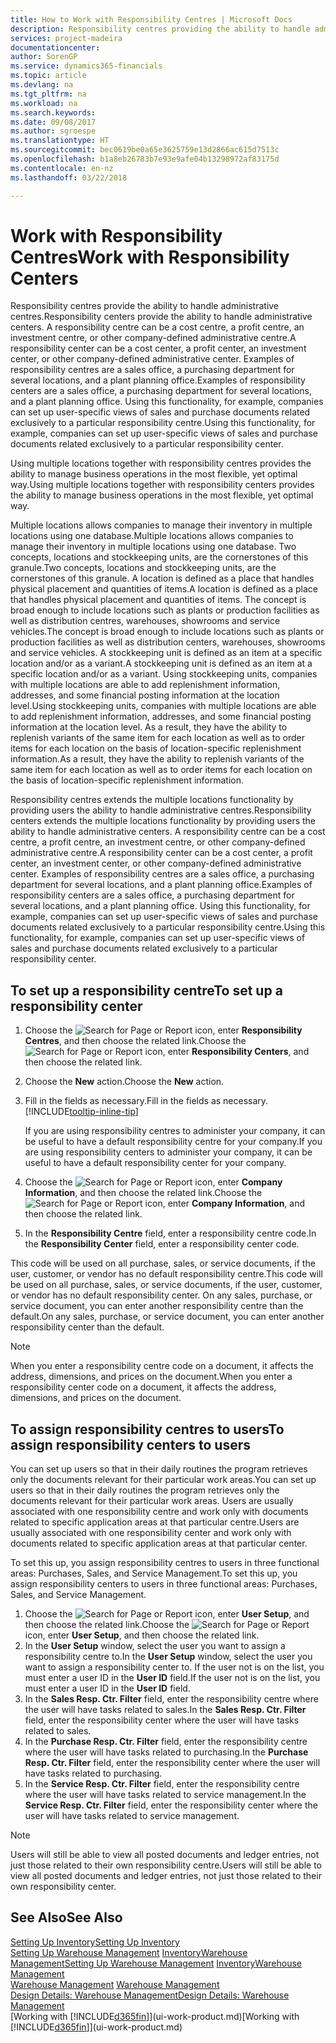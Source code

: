 ```yaml
---
title: How to Work with Responsibility Centres | Microsoft Docs
description: Responsibility centres providing the ability to handle administrative centres. A responsibility centre can be a cost centre, a profit centre, an investment centre, or other company-defined administrative centre.
services: project-madeira
documentationcenter: 
author: SorenGP
ms.service: dynamics365-financials
ms.topic: article
ms.devlang: na
ms.tgt_pltfrm: na
ms.workload: na
ms.search.keywords: 
ms.date: 09/08/2017
ms.author: sgroespe
ms.translationtype: HT
ms.sourcegitcommit: bec0619be0a65e3625759e13d2866ac615d7513c
ms.openlocfilehash: b1a8eb26783b7e93e9afe04b13298972af83175d
ms.contentlocale: en-nz
ms.lasthandoff: 03/22/2018

---
```

# <a name="work-with-responsibility-centers"></a><span data-ttu-id="f5ce5-104">Work with Responsibility Centres</span><span class="sxs-lookup"><span data-stu-id="f5ce5-104">Work with Responsibility Centers</span></span>
<span data-ttu-id="f5ce5-105">Responsibility centres provide the ability to handle administrative centres.</span><span class="sxs-lookup"><span data-stu-id="f5ce5-105">Responsibility centers provide the ability to handle administrative centers.</span></span> <span data-ttu-id="f5ce5-106">A responsibility centre can be a cost centre, a profit centre, an investment centre, or other company-defined administrative centre.</span><span class="sxs-lookup"><span data-stu-id="f5ce5-106">A responsibility center can be a cost center, a profit center, an investment center, or other company-defined administrative center.</span></span> <span data-ttu-id="f5ce5-107">Examples of responsibility centres are a sales office, a purchasing department for several locations, and a plant planning office.</span><span class="sxs-lookup"><span data-stu-id="f5ce5-107">Examples of responsibility centers are a sales office, a purchasing department for several locations, and a plant planning office.</span></span> <span data-ttu-id="f5ce5-108">Using this functionality, for example, companies can set up user-specific views of sales and purchase documents related exclusively to a particular responsibility centre.</span><span class="sxs-lookup"><span data-stu-id="f5ce5-108">Using this functionality, for example, companies can set up user-specific views of sales and purchase documents related exclusively to a particular responsibility center.</span></span>  

<span data-ttu-id="f5ce5-109">Using multiple locations together with responsibility centres provides the ability to manage business operations in the most flexible, yet optimal way.</span><span class="sxs-lookup"><span data-stu-id="f5ce5-109">Using multiple locations together with responsibility centers provides the ability to manage business operations in the most flexible, yet optimal way.</span></span>

<span data-ttu-id="f5ce5-110">Multiple locations allows companies to manage their inventory in multiple locations using one database.</span><span class="sxs-lookup"><span data-stu-id="f5ce5-110">Multiple locations allows companies to manage their inventory in multiple locations using one database.</span></span> <span data-ttu-id="f5ce5-111">Two concepts, locations and stockkeeping units, are the cornerstones of this granule.</span><span class="sxs-lookup"><span data-stu-id="f5ce5-111">Two concepts, locations and stockkeeping units, are the cornerstones of this granule.</span></span> <span data-ttu-id="f5ce5-112">A location is defined as a place that handles physical placement and quantities of items.</span><span class="sxs-lookup"><span data-stu-id="f5ce5-112">A location is defined as a place that handles physical placement and quantities of items.</span></span> <span data-ttu-id="f5ce5-113">The concept is broad enough to include locations such as plants or production facilities as well as distribution centres, warehouses, showrooms and service vehicles.</span><span class="sxs-lookup"><span data-stu-id="f5ce5-113">The concept is broad enough to include locations such as plants or production facilities as well as distribution centers, warehouses, showrooms and service vehicles.</span></span> <span data-ttu-id="f5ce5-114">A stockkeeping unit is defined as an item at a specific location and/or as a variant.</span><span class="sxs-lookup"><span data-stu-id="f5ce5-114">A stockkeeping unit is defined as an item at a specific location and/or as a variant.</span></span> <span data-ttu-id="f5ce5-115">Using stockkeeping units, companies with multiple locations are able to add replenishment information, addresses, and some financial posting information at the location level.</span><span class="sxs-lookup"><span data-stu-id="f5ce5-115">Using stockkeeping units, companies with multiple locations are able to add replenishment information, addresses, and some financial posting information at the location level.</span></span> <span data-ttu-id="f5ce5-116">As a result, they have the ability to replenish variants of the same item for each location as well as to order items for each location on the basis of location-specific replenishment information.</span><span class="sxs-lookup"><span data-stu-id="f5ce5-116">As a result, they have the ability to replenish variants of the same item for each location as well as to order items for each location on the basis of location-specific replenishment information.</span></span>  

<span data-ttu-id="f5ce5-117">Responsibility centres extends the multiple locations functionality by providing users the ability to handle administrative centres.</span><span class="sxs-lookup"><span data-stu-id="f5ce5-117">Responsibility centers extends the multiple locations functionality by providing users the ability to handle administrative centers.</span></span> <span data-ttu-id="f5ce5-118">A responsibility centre can be a cost centre, a profit centre, an investment centre, or other company-defined administrative centre.</span><span class="sxs-lookup"><span data-stu-id="f5ce5-118">A responsibility center can be a cost center, a profit center, an investment center, or other company-defined administrative center.</span></span> <span data-ttu-id="f5ce5-119">Examples of responsibility centres are a sales office, a purchasing department for several locations, and a plant planning office.</span><span class="sxs-lookup"><span data-stu-id="f5ce5-119">Examples of responsibility centers are a sales office, a purchasing department for several locations, and a plant planning office.</span></span> <span data-ttu-id="f5ce5-120">Using this functionality, for example, companies can set up user-specific views of sales and purchase documents related exclusively to a particular responsibility centre.</span><span class="sxs-lookup"><span data-stu-id="f5ce5-120">Using this functionality, for example, companies can set up user-specific views of sales and purchase documents related exclusively to a particular responsibility center.</span></span>

## <a name="to-set-up-a-responsibility-center"></a><span data-ttu-id="f5ce5-121">To set up a responsibility centre</span><span class="sxs-lookup"><span data-stu-id="f5ce5-121">To set up a responsibility center</span></span>  
1.  <span data-ttu-id="f5ce5-122">Choose the ![Search for Page or Report](media/ui-search/search_small.png "Search for Page or Report icon") icon, enter **Responsibility Centres**, and then choose the related link.</span><span class="sxs-lookup"><span data-stu-id="f5ce5-122">Choose the ![Search for Page or Report](media/ui-search/search_small.png "Search for Page or Report icon") icon, enter **Responsibility Centers**, and then choose the related link.</span></span>  
2.  <span data-ttu-id="f5ce5-123">Choose the **New** action.</span><span class="sxs-lookup"><span data-stu-id="f5ce5-123">Choose the **New** action.</span></span>  
3.  <span data-ttu-id="f5ce5-124">Fill in the fields as necessary.</span><span class="sxs-lookup"><span data-stu-id="f5ce5-124">Fill in the fields as necessary.</span></span> [!INCLUDE[tooltip-inline-tip](includes/tooltip-inline-tip_md.md)]  

    <span data-ttu-id="f5ce5-125">If you are using responsibility centres to administer your company, it can be useful to have a default responsibility centre for your company.</span><span class="sxs-lookup"><span data-stu-id="f5ce5-125">If you are using responsibility centers to administer your company, it can be useful to have a default responsibility center for your company.</span></span>
4. <span data-ttu-id="f5ce5-126">Choose the ![Search for Page or Report](media/ui-search/search_small.png "Search for Page or Report icon") icon, enter **Company Information**, and then choose the related link.</span><span class="sxs-lookup"><span data-stu-id="f5ce5-126">Choose the ![Search for Page or Report](media/ui-search/search_small.png "Search for Page or Report icon") icon, enter **Company Information**, and then choose the related link.</span></span>
5. <span data-ttu-id="f5ce5-127">In the **Responsibility Centre** field, enter a responsibility centre code.</span><span class="sxs-lookup"><span data-stu-id="f5ce5-127">In the **Responsibility Center** field, enter a responsibility center code.</span></span>

<span data-ttu-id="f5ce5-128">This code will be used on all purchase, sales, or service documents, if the user, customer, or vendor has no default responsibility centre.</span><span class="sxs-lookup"><span data-stu-id="f5ce5-128">This code will be used on all purchase, sales, or service documents, if the user, customer, or vendor has no default responsibility center.</span></span> <span data-ttu-id="f5ce5-129">On any sales, purchase, or service document, you can enter another responsibility centre than the default.</span><span class="sxs-lookup"><span data-stu-id="f5ce5-129">On any sales, purchase, or service document, you can enter another responsibility center than the default.</span></span>

> [!NOTE]  
>  <span data-ttu-id="f5ce5-130">When you enter a responsibility centre code on a document, it affects the address, dimensions, and prices on the document.</span><span class="sxs-lookup"><span data-stu-id="f5ce5-130">When you enter a responsibility center code on a document, it affects the address, dimensions, and prices on the document.</span></span>  

## <a name="to-assign-responsibility-centers-to-users"></a><span data-ttu-id="f5ce5-131">To assign responsibility centres to users</span><span class="sxs-lookup"><span data-stu-id="f5ce5-131">To assign responsibility centers to users</span></span>  
<span data-ttu-id="f5ce5-132">You can set up users so that in their daily routines the program retrieves only the documents relevant for their particular work areas.</span><span class="sxs-lookup"><span data-stu-id="f5ce5-132">You can set up users so that in their daily routines the program retrieves only the documents relevant for their particular work areas.</span></span> <span data-ttu-id="f5ce5-133">Users are usually associated with one responsibility centre and work only with documents related to specific application areas at that particular centre.</span><span class="sxs-lookup"><span data-stu-id="f5ce5-133">Users are usually associated with one responsibility center and work only with documents related to specific application areas at that particular center.</span></span>  

<span data-ttu-id="f5ce5-134">To set this up, you assign responsibility centres to users in three functional areas: Purchases, Sales, and Service Management.</span><span class="sxs-lookup"><span data-stu-id="f5ce5-134">To set this up, you assign responsibility centers to users in three functional areas: Purchases, Sales, and Service Management.</span></span>  

1.  <span data-ttu-id="f5ce5-135">Choose the ![Search for Page or Report](media/ui-search/search_small.png "Search for Page or Report icon") icon, enter **User Setup**, and then choose the related link.</span><span class="sxs-lookup"><span data-stu-id="f5ce5-135">Choose the ![Search for Page or Report](media/ui-search/search_small.png "Search for Page or Report icon") icon, enter **User Setup**, and then choose the related link.</span></span>  
2.  <span data-ttu-id="f5ce5-136">In the **User Setup** window, select the user you want to assign a responsibility centre to.</span><span class="sxs-lookup"><span data-stu-id="f5ce5-136">In the **User Setup** window, select the user you want to assign a responsibility center to.</span></span> <span data-ttu-id="f5ce5-137">If the user not is on the list, you must enter a user ID in the **User ID** field.</span><span class="sxs-lookup"><span data-stu-id="f5ce5-137">If the user not is on the list, you must enter a user ID in the **User ID** field.</span></span>  
3.  <span data-ttu-id="f5ce5-138">In the **Sales Resp. Ctr. Filter** field, enter the responsibility centre where the user will have tasks related to sales.</span><span class="sxs-lookup"><span data-stu-id="f5ce5-138">In the **Sales Resp. Ctr. Filter** field, enter the responsibility center where the user will have tasks related to sales.</span></span>  
4.  <span data-ttu-id="f5ce5-139">In the **Purchase Resp. Ctr. Filter** field, enter the responsibility centre where the user will have tasks related to purchasing.</span><span class="sxs-lookup"><span data-stu-id="f5ce5-139">In the **Purchase Resp. Ctr. Filter** field, enter the responsibility center where the user will have tasks related to purchasing.</span></span>  
5.  <span data-ttu-id="f5ce5-140">In the **Service Resp. Ctr. Filter** field, enter the responsibility centre where the user will have tasks related to service management.</span><span class="sxs-lookup"><span data-stu-id="f5ce5-140">In the **Service Resp. Ctr. Filter** field, enter the responsibility center where the user will have tasks related to service management.</span></span>  

> [!NOTE]  
>  <span data-ttu-id="f5ce5-141">Users will still be able to view all posted documents and ledger entries, not just those related to their own responsibility centre.</span><span class="sxs-lookup"><span data-stu-id="f5ce5-141">Users will still be able to view all posted documents and ledger entries, not just those related to their own responsibility center.</span></span>

## <a name="see-also"></a><span data-ttu-id="f5ce5-142">See Also</span><span class="sxs-lookup"><span data-stu-id="f5ce5-142">See Also</span></span>  
[<span data-ttu-id="f5ce5-143">Setting Up Inventory</span><span class="sxs-lookup"><span data-stu-id="f5ce5-143">Setting Up Inventory</span></span>](inventory-setup-inventory.md)  
<span data-ttu-id="f5ce5-144">[Setting Up Warehouse Management](warehouse-setup-warehouse.md)
[Inventory](inventory-manage-inventory.md)[Warehouse Management](warehouse-manage-warehouse.md)</span><span class="sxs-lookup"><span data-stu-id="f5ce5-144">[Setting Up Warehouse Management](warehouse-setup-warehouse.md)
[Inventory](inventory-manage-inventory.md)[Warehouse Management](warehouse-manage-warehouse.md)</span></span>  
<span data-ttu-id="f5ce5-145">[Warehouse Management](warehouse-manage-warehouse.md)  </span><span class="sxs-lookup"><span data-stu-id="f5ce5-145">[Warehouse Management](warehouse-manage-warehouse.md)  </span></span>  
[<span data-ttu-id="f5ce5-146">Design Details: Warehouse Management</span><span class="sxs-lookup"><span data-stu-id="f5ce5-146">Design Details: Warehouse Management</span></span>](design-details-warehouse-management.md)  
<span data-ttu-id="f5ce5-147">[Working with [!INCLUDE[d365fin](includes/d365fin_md.md)]](ui-work-product.md)</span><span class="sxs-lookup"><span data-stu-id="f5ce5-147">[Working with [!INCLUDE[d365fin](includes/d365fin_md.md)]](ui-work-product.md)</span></span>

